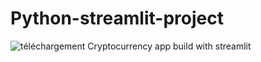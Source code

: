# Python-streamlit-project
![téléchargement](https://user-images.githubusercontent.com/65069384/161454667-474d1196-531d-4b45-a309-84691b1c9db5.jpg)
Cryptocurrency app build with streamlit
